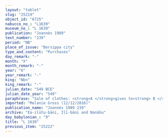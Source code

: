 ```yaml
---
layout: "tablet"
slug: "25219"
object_id: "6725"
nabucco_no_: "L1639"
museum_no_: "L 1639"
publication: "Joannès 1989"
text_number: "239"
period: "NB"
place_of_issue: "Borsippa city"
type_and_content: "Purchases"
day_remark: "-"
month: "X"
month_remark: "-"
year: "6"
year_remark: "-"
king: "Nbn"
king_remark: "-"
julian_date: "549 BCE"
julian_date_year: "549"
paraphrase: "Sale of clothes: <strong>A </strong>gives to<strong> B </strong>a <sup>t&uacute;g</sup>lam.lam-garment, which was given to him by <strong>C</strong> for 12;2.4 kor (2,256 l) of dates as fixed price (<em>&scaron;īm hariṣ</em>). <strong>B</strong> guarantees (<em>pūtu na&scaron;&ucirc;</em>) for paying (<em>eṭēru</em>) the dates to <strong>C</strong>. 2 witnesses (including Nab&ucirc;-&scaron;umu-iddin/Nab&ucirc;-kāṣir//(Ea-)ilūtu-bāni) and the scribe.<br /> &nbsp;<br /> <strong>A</strong> = Nādinu/Balāssu//Kidin-S&icirc;n; <strong>B</strong> = Nab&ucirc;-ēre&scaron;/Zēr-Bābili//(Ea-)ilūtu-bāni; <strong>C</strong> = &Scaron;umu-ukīn/&Scaron;ulāya//Arad-Nergal; Scribe = Rēmūt-Nab&ucirc;/Nab&ucirc;-mukīn-zēri//Ṣillāya<br /> &nbsp;<br /> &nbsp;"
imported: "Melanie Gross (12/12/2016)"
publication_name: "Joannès 1989 239"
archive: "Ea-ilūtu-bāni, Ilī-bāni and Nanāhu"
day_babylonian_: "9"
title: "L 1639"
previous_item: "25222"
---
```

